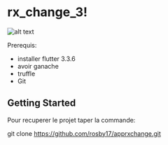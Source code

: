 



# rx_change_3!


![alt text]([https://github.com/rosby17/apprxchange/blob/master/z_homepage.jpg](https://github.com/rosby17/apprxchange/blob/master/assets/images/rxchange_2noir.png)?raw=true)

Prerequis: 

- installer flutter   3.3.6
- avoir ganache
- truffle
- Git 
## Getting Started
Pour recuperer le projet taper la commande:

git clone https://github.com/rosby17/apprxchange.git


